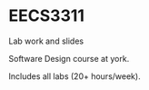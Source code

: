 # EECS3311
Lab work and slides

Software Design course at york. 

Includes all labs (20+ hours/week). 
